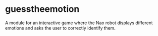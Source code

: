 # guesstheemotion

A module for an interactive game where the Nao robot displays different emotions and asks the user to correctly identify them.
